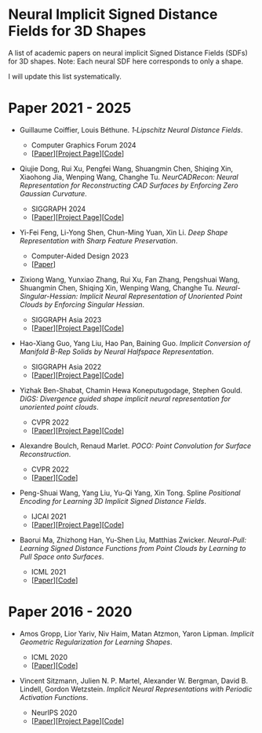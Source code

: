 # Neural Implicit Signed Distance Fields for 3D Shapes

A list of academic papers on neural implicit Signed Distance Fields (SDFs) for 3D shapes. Note: Each neural SDF here corresponds to only a shape.

I will update this list systematically.

# Paper 2021 - 2025
- Guillaume Coiffier, Louis Béthune. *1‐Lipschitz Neural Distance Fields*.
  - Computer Graphics Forum 2024
  - [[Paper](https://arxiv.org/abs/2407.09505)][[Project Page](https://gcoiffier.github.io/publications/onelipsdf/)][[Code](https://github.com/GCoiffier/1-Lipschitz-Neural-Distance-Fields)]

- Qiujie Dong, Rui Xu, Pengfei Wang, Shuangmin Chen, Shiqing Xin, Xiaohong Jia, Wenping Wang, Changhe Tu. *NeurCADRecon: Neural Representation for Reconstructing CAD Surfaces by Enforcing Zero Gaussian Curvature*.
  - SIGGRAPH 2024
  - [[Paper](https://dl.acm.org/doi/10.1145/3658171)][[Project Page](https://qiujiedong.github.io/publications/NeurCADRecon/)][[Code](https://github.com/QiujieDong/NeurCADRecon)]

- Yi-Fei Feng, Li-Yong Shen, Chun-Ming Yuan, Xin Li. *Deep Shape Representation with Sharp Feature Preservation*.
  -  Computer-Aided Design 2023
  -  [[Paper](https://www.sciencedirect.com/science/article/pii/S0010448522002019)]

- Zixiong Wang, Yunxiao Zhang, Rui Xu, Fan Zhang, Pengshuai Wang, Shuangmin Chen, Shiqing Xin, Wenping Wang, Changhe Tu. *Neural-Singular-Hessian: Implicit Neural Representation of Unoriented Point Clouds by Enforcing Singular Hessian*.
  - SIGGRAPH Asia 2023
  - [[Paper](https://arxiv.org/abs/2309.01793)][[Project Page](https://bearprin.com/publications/neural-singular-hessian23wang/)][[Code](https://github.com/bearprin/Neural-Singular-Hessian?tab=readme-ov-file)]
  
- Hao-Xiang Guo, Yang Liu, Hao Pan, Baining Guo. *Implicit Conversion of Manifold B-Rep Solids by Neural Halfspace Representation*.
  - SIGGRAPH Asia 2022
  - [[Paper](https://arxiv.org/abs/2209.10191)][[Project Page](https://guohaoxiang.github.io/projects/nhrep.html)][[Code](https://github.com/guohaoxiang/NH-Rep)]

- Yizhak Ben-Shabat, Chamin Hewa Koneputugodage, Stephen Gould. *DiGS: Divergence guided shape implicit neural representation for unoriented point clouds*.
  - CVPR 2022
  - [[Paper](https://openaccess.thecvf.com/content/CVPR2022/papers/Ben-Shabat_DiGS_Divergence_Guided_Shape_Implicit_Neural_Representation_for_Unoriented_Point_CVPR_2022_paper.pdf)][[Project Page](https://chumbyte.github.io/DiGS-Site/)][[Code](https://github.com/Chumbyte/DiGS?tab=readme-ov-file)]

- Alexandre Boulch, Renaud Marlet. *POCO: Point Convolution for Surface Reconstruction*.
  - CVPR 2022
  - [[Paper](https://openaccess.thecvf.com/content/CVPR2022/html/Boulch_POCO_Point_Convolution_for_Surface_Reconstruction_CVPR_2022_paper.html)][[Code](https://github.com/valeoai/POCO?tab=readme-ov-file)]

- Peng-Shuai Wang, Yang Liu, Yu-Qi Yang, Xin Tong. Spline *Positional Encoding for Learning 3D Implicit Signed Distance Fields*.
  - IJCAI 2021
  - [[Paper](https://arxiv.org/abs/2106.01553)][[Project Page](https://wang-ps.github.io/spe)][[Code](https://github.com/microsoft/SplinePosEnc?tab=readme-ov-file)]

- Baorui Ma, Zhizhong Han, Yu-Shen Liu, Matthias Zwicker. *Neural-Pull: Learning Signed Distance Functions from Point Clouds by Learning to Pull Space onto Surfaces*.
  - ICML 2021
  - [[Paper](https://arxiv.org/abs/2011.13495)][[Code](https://github.com/mabaorui/NeuralPull?tab=readme-ov-file)]

# Paper 2016 - 2020
- Amos Gropp, Lior Yariv, Niv Haim, Matan Atzmon, Yaron Lipman. *Implicit Geometric Regularization for Learning Shapes*.
  - ICML 2020
  - [[Paper](https://arxiv.org/abs/2002.10099)][[Code](https://github.com/amosgropp/IGR?tab=readme-ov-file)]

- Vincent Sitzmann, Julien N. P. Martel, Alexander W. Bergman, David B. Lindell, Gordon Wetzstein. *Implicit Neural Representations with Periodic Activation Functions*.
  - NeurIPS 2020
  - [[Paper](https://arxiv.org/abs/2006.09661)][[Project Page](https://www.vincentsitzmann.com/siren/)][[Code](https://github.com/vsitzmann/siren?tab=readme-ov-file)]

